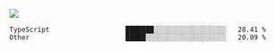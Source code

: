 ![](https://github-profile-summary-cards.vercel.app/api/cards/profile-details?username=igtm&theme=dracula)
<!--START_SECTION:waka-->

```text
TypeScript                   ███████░░░░░░░░░░░░░░░░░░   28.41 %
Other                        █████░░░░░░░░░░░░░░░░░░░░   20.09 %
```

<!--END_SECTION:waka-->
